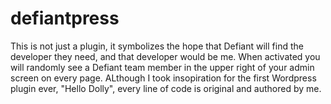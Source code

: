 # defiantpress
This is not just a plugin, it symbolizes the hope that Defiant will find the developer they need, and that developer would be me. When activated you will randomly see a Defiant team member in the upper right of your admin screen on every page.  ALthough I took insopiration for the first Wordpress plugin ever, "Hello Dolly", every line of code is original and authored by me.
